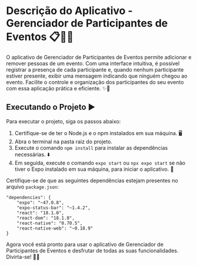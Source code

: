 # Descrição do Aplicativo - Gerenciador de Participantes de Eventos 📋👥📅

O aplicativo de Gerenciador de Participantes de Eventos permite adicionar e remover pessoas de um evento. Com uma interface intuitiva, é possível registrar a presença de cada participante e, quando nenhum participante estiver presente, exibir uma mensagem indicando que ninguém chegou ao evento. Facilite o controle e organização dos participantes do seu evento com essa aplicação prática e eficiente. ✨📱

## Executando o Projeto ▶️

Para executar o projeto, siga os passos abaixo:

1. Certifique-se de ter o Node.js e o npm instalados em sua máquina. 🖥️
2. Abra o terminal na pasta raiz do projeto.
3. Execute o comando `npm install` para instalar as dependências necessárias. ⬇️
4. Em seguida, execute o comando `expo start` ou `npx expo start` se não tiver o Expo instalado em sua máquina, para iniciar o aplicativo. 🚀

Certifique-se de que as seguintes dependências estejam presentes no arquivo `package.json`:
```
"dependencies": {
    "expo": "~47.0.8",
    "expo-status-bar": "~1.4.2",
    "react": "18.1.0",
    "react-dom": "18.1.0",
    "react-native": "0.70.5",
    "react-native-web": "~0.18.9"
}
```

Agora você está pronto para usar o aplicativo de Gerenciador de Participantes de Eventos e desfrutar de todas as suas funcionalidades. Divirta-se! 🎉👏
